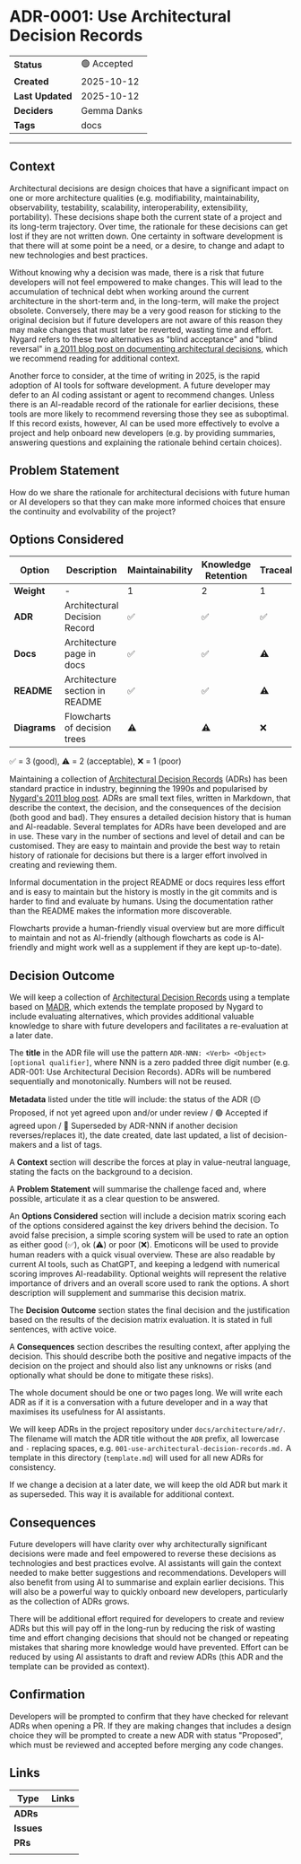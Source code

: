 # ADR-0001: Use Architectural Decision Records
| | |
| ---| ---|
| **Status** | 🟢 Accepted |
| **Created**  | 2025-10-12 |
| **Last Updated**  | 2025-10-12 |
| **Deciders** | Gemma Danks |
| **Tags** | docs |

---

## Context

Architectural decisions are design choices that have a significant impact on one or more architecture qualities (e.g. modifiability, maintainability, observability, testability, scalability, interoperability, extensibility, portability). These decisions shape both the current state of a project and its long-term trajectory. Over time, the rationale for these decisions can get lost if they are not written down. One certainty in software development is that there will at some point be a need, or a desire, to change and adapt to new technologies and best practices.

Without knowing why a decision was made, there is a risk that future developers will not feel empowered to make changes. This will lead to the accumulation of technical debt when working around the current architecture in the short-term and, in the long-term, will make the project obsolete. Conversely, there may be a very good reason for sticking to the original decision but if future developers are not aware of this reason they may make changes that must later be reverted, wasting time and effort. Nygard refers to these two alternatives as "blind acceptance" and "blind reversal" in [a 2011 blog post on documenting architectural decisions](https://cognitect.com/blog/2011/11/15/documenting-architecture-decisions), which we recommend reading for additional context.

Another force to consider, at the time of writing in 2025, is the rapid adoption of AI tools for software development. A future developer may defer to an AI coding assistant or agent to recommend changes. Unless there is an AI-readable record of the rationale for earlier decisions, these tools are more likely to recommend reversing those they see as suboptimal. If this record exists, however, AI can be used more effectively to evolve a project and help onboard new developers (e.g. by providing summaries, answering questions and explaining the rationale behind certain choices).

## Problem Statement

How do we share the rationale for architectural decisions with future human or AI developers so that they can make more informed choices that ensure the continuity and evolvability of the project?

## Options Considered

|    Option    | Description                    | Maintainability | Knowledge Retention | Traceability | AI Usability | Effort | Discoverability | Overall score | Notes |
|--------------|--------------------------------|-------------|-----------------|-------------| ----- | ------|------| ----| ---|
| **Weight**   | -                              | 1  | 2 | 1  | 1  | 1 | 1 | - |
| **ADR**      | Architectural Decision Record  | ✅ | ✅ | ✅ | ✅ | ⚠️ | ✅ | 21 |  |
| **Docs**     | Architecture page in docs      | ✅ | ✅ | ⚠️ | ⚠️ | ✅ | ✅ | 20 |  |
| **README**   | Architecture section in README | ✅ | ✅ | ⚠️ | ⚠️ | ✅ | ⚠️ | 19 |  |
| **Diagrams** | Flowcharts of decision trees   | ⚠️ | ⚠️ | ❌ | ❌ | ⚠️ | ⚠️ | 11  |  |

✅ = 3 (good), ⚠️ = 2 (acceptable), ❌ = 1 (poor)

Maintaining a collection of [Architectural Decision Records](https://adr.github.io/) (ADRs) has been standard practice in industry, beginning the 1990s and popularised by [Nygard's 2011 blog post](https://cognitect.com/blog/2011/11/15/documenting-architecture-decisions). ADRs are small text files, written in Markdown, that describe the context, the decision, and the consequences of the decision (both good and bad). They ensures a detailed decision history that is human and AI-readable. Several templates for ADRs have been developed and are in use. These vary in the number of sections and level of detail and can be customised. They are easy to maintain and provide the best way to retain history of rationale for decisions but there is a larger effort involved in creating and reviewing them.

Informal documentation in the project README or docs requires less effort and is easy to maintain but the history is mostly in the git commits and is harder to find and evaluate by humans. Using the documentation rather than the README makes the information more discoverable.

Flowcharts provide a human-friendly visual overview but are more difficult to maintain and not as AI-friendly (although flowcharts as code is AI-friendly and might work well as a supplement if they are kept up-to-date).

## Decision Outcome

We will keep a collection of [Architectural Decision Records](https://adr.github.io/) using a template based on [MADR](https://adr.github.io/madr/), which extends the template proposed by Nygard to include evaluating alternatives, which provides additional valuable knowledge to share with future developers and facilitates a re-evaluation at a later date.

The **title** in the ADR file will use the pattern `ADR-NNN: <Verb> <Object> [optional qualifier]`, where NNN is a zero padded three digit number (e.g. ADR-001: Use Architectural Decision Records). ADRs will be numbered sequentially and monotonically. Numbers will not be reused.

**Metadata** listed under the title will include: the status of the ADR (🟡 Proposed, if not yet agreed upon and/or under review / 🟢 Accepted if agreed upon / 🔵 Superseded by ADR-NNN if another decision reverses/replaces it), the date created, date last updated, a list of decision-makers and a list of tags.

A **Context** section will describe the forces at play in value-neutral language, stating the facts on the background to a decision.

A **Problem Statement** will summarise the challenge faced and, where possible, articulate it as a clear question to be answered.

An **Options Considered** section will include a decision matrix scoring each of the options considered against the key drivers behind the decision. To avoid false precision, a simple scoring system will be used to rate an option as either good (✅), ok (⚠️) or poor (❌). Emoticons will be used to provide human readers with a quick visual overview. These are also readable by current AI tools, such as ChatGPT, and keeping a ledgend with numerical scoring improves AI-readability. Optional weights will represent the relative importance of drivers and an overall score used to rank the options. A short description will supplement and summarise this decision matrix.

The **Decision Outcome** section states the final decision and the justification based on the results of the decision matrix evaluation. It is stated in full sentences, with active voice.

A **Consequences** section describes the resulting context, after applying the decision. This should describe both the positive and negative impacts of the decision on the project and should also list any unknowns or risks (and optionally what should be done to mitigate these risks).

The whole document should be one or two pages long. We will write each ADR as if it is a conversation with a future developer and in a way that maximises its usefulness for AI assistants.

We will keep ADRs in the project repository under `docs/architecture/adr/`. The filename will match the ADR title without the `ADR` prefix, all lowercase and `-` replacing spaces, e.g. `001-use-architectural-decision-records.md.` A template in this directory (`template.md`) will used for all new ADRs for consistency.

If we change a decision at a later date, we will keep the old ADR but mark it as superseded. This way it is available for additional context.

## Consequences

Future developers will have clarity over why architecturally significant decisions were made and feel empowered to reverse these decisions as technologies and best practices evolve. AI assistants will gain the context needed to make better suggestions and recommendations. Developers will also benefit from using AI to summarise and explain earlier decisions. This will also be a powerful way to quickly onboard new developers, particularly as the collection of ADRs grows.

There will be additional effort required for developers to create and review ADRs but this will pay off in the long-run by reducing the risk of wasting time and effort changing decisions that should not be changed or repeating mistakes that sharing more knowledge would have prevented. Effort can be reduced by using AI assistants to draft and review ADRs (this ADR and the template can be provided as context).

## Confirmation

Developers will be prompted to confirm that they have checked for relevant ADRs when opening a PR. If they are making changes that includes a design choice they will be prompted to create a new ADR with status "Proposed", which must be reviewed and accepted before merging any code changes.

## Links

| Type | Links |
| -----| ------|
| **ADRs**   | |
| **Issues** | |
| **PRs**    | |
| | |
